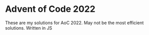 # Advent of Code 2022

These are my solutions for AoC 2022. May not be the most efficient solutions. Written in JS
